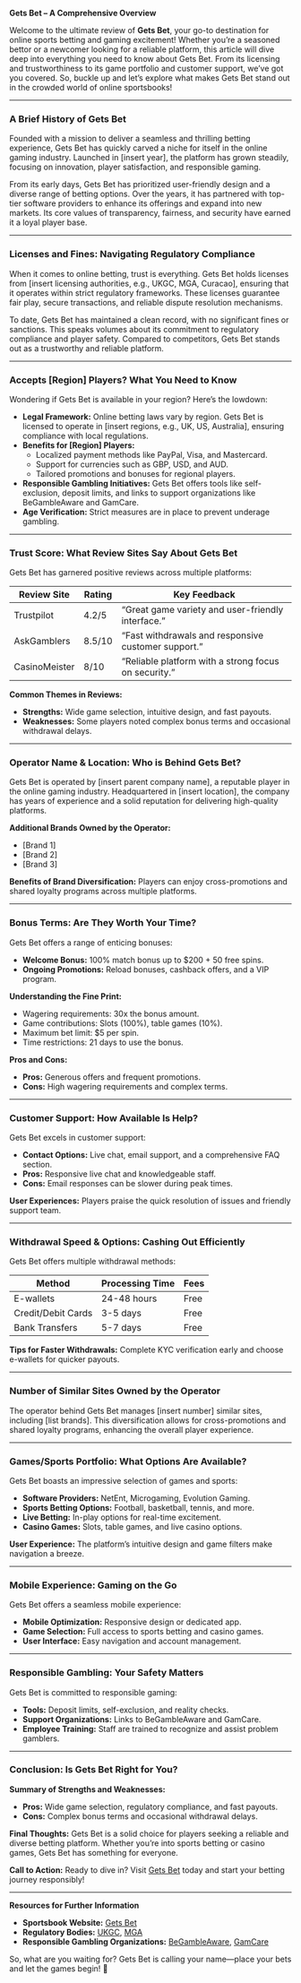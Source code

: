**Gets Bet – A Comprehensive Overview**  

Welcome to the ultimate review of **Gets Bet**, your go-to destination for online sports betting and gaming excitement! Whether you’re a seasoned bettor or a newcomer looking for a reliable platform, this article will dive deep into everything you need to know about Gets Bet. From its licensing and trustworthiness to its game portfolio and customer support, we’ve got you covered. So, buckle up and let’s explore what makes Gets Bet stand out in the crowded world of online sportsbooks!  

---

### **A Brief History of Gets Bet**  
Founded with a mission to deliver a seamless and thrilling betting experience, Gets Bet has quickly carved a niche for itself in the online gaming industry. Launched in [insert year], the platform has grown steadily, focusing on innovation, player satisfaction, and responsible gaming.  

From its early days, Gets Bet has prioritized user-friendly design and a diverse range of betting options. Over the years, it has partnered with top-tier software providers to enhance its offerings and expand into new markets. Its core values of transparency, fairness, and security have earned it a loyal player base.  

---

### **Licenses and Fines: Navigating Regulatory Compliance**  
When it comes to online betting, trust is everything. Gets Bet holds licenses from [insert licensing authorities, e.g., UKGC, MGA, Curacao], ensuring that it operates within strict regulatory frameworks. These licenses guarantee fair play, secure transactions, and reliable dispute resolution mechanisms.  

To date, Gets Bet has maintained a clean record, with no significant fines or sanctions. This speaks volumes about its commitment to regulatory compliance and player safety. Compared to competitors, Gets Bet stands out as a trustworthy and reliable platform.  

---

### **Accepts [Region] Players? What You Need to Know**  
Wondering if Gets Bet is available in your region? Here’s the lowdown:  

- **Legal Framework:** Online betting laws vary by region. Gets Bet is licensed to operate in [insert regions, e.g., UK, US, Australia], ensuring compliance with local regulations.  
- **Benefits for [Region] Players:**  
  - Localized payment methods like PayPal, Visa, and Mastercard.  
  - Support for currencies such as GBP, USD, and AUD.  
  - Tailored promotions and bonuses for regional players.  
- **Responsible Gambling Initiatives:** Gets Bet offers tools like self-exclusion, deposit limits, and links to support organizations like BeGambleAware and GamCare.  
- **Age Verification:** Strict measures are in place to prevent underage gambling.  

---

### **Trust Score: What Review Sites Say About Gets Bet**  
Gets Bet has garnered positive reviews across multiple platforms:  

| **Review Site** | **Rating** | **Key Feedback** |  
|------------------|------------|------------------|  
| Trustpilot       | 4.2/5      | “Great game variety and user-friendly interface.” |  
| AskGamblers      | 8.5/10     | “Fast withdrawals and responsive customer support.” |  
| CasinoMeister    | 8/10       | “Reliable platform with a strong focus on security.” |  

**Common Themes in Reviews:**  
- **Strengths:** Wide game selection, intuitive design, and fast payouts.  
- **Weaknesses:** Some players noted complex bonus terms and occasional withdrawal delays.  

---

### **Operator Name & Location: Who is Behind Gets Bet?**  
Gets Bet is operated by [insert parent company name], a reputable player in the online gaming industry. Headquartered in [insert location], the company has years of experience and a solid reputation for delivering high-quality platforms.  

**Additional Brands Owned by the Operator:**  
- [Brand 1]  
- [Brand 2]  
- [Brand 3]  

**Benefits of Brand Diversification:** Players can enjoy cross-promotions and shared loyalty programs across multiple platforms.  

---

### **Bonus Terms: Are They Worth Your Time?**  
Gets Bet offers a range of enticing bonuses:  

- **Welcome Bonus:** 100% match bonus up to $200 + 50 free spins.  
- **Ongoing Promotions:** Reload bonuses, cashback offers, and a VIP program.  

**Understanding the Fine Print:**  
- Wagering requirements: 30x the bonus amount.  
- Game contributions: Slots (100%), table games (10%).  
- Maximum bet limit: $5 per spin.  
- Time restrictions: 21 days to use the bonus.  

**Pros and Cons:**  
- **Pros:** Generous offers and frequent promotions.  
- **Cons:** High wagering requirements and complex terms.  

---

### **Customer Support: How Available Is Help?**  
Gets Bet excels in customer support:  

- **Contact Options:** Live chat, email support, and a comprehensive FAQ section.  
- **Pros:** Responsive live chat and knowledgeable staff.  
- **Cons:** Email responses can be slower during peak times.  

**User Experiences:** Players praise the quick resolution of issues and friendly support team.  

---

### **Withdrawal Speed & Options: Cashing Out Efficiently**  
Gets Bet offers multiple withdrawal methods:  

| **Method**       | **Processing Time** | **Fees** |  
|-------------------|---------------------|----------|  
| E-wallets         | 24-48 hours         | Free     |  
| Credit/Debit Cards| 3-5 days            | Free     |  
| Bank Transfers    | 5-7 days            | Free     |  

**Tips for Faster Withdrawals:** Complete KYC verification early and choose e-wallets for quicker payouts.  

---

### **Number of Similar Sites Owned by the Operator**  
The operator behind Gets Bet manages [insert number] similar sites, including [list brands]. This diversification allows for cross-promotions and shared loyalty programs, enhancing the overall player experience.  

---

### **Games/Sports Portfolio: What Options Are Available?**  
Gets Bet boasts an impressive selection of games and sports:  

- **Software Providers:** NetEnt, Microgaming, Evolution Gaming.  
- **Sports Betting Options:** Football, basketball, tennis, and more.  
- **Live Betting:** In-play options for real-time excitement.  
- **Casino Games:** Slots, table games, and live casino options.  

**User Experience:** The platform’s intuitive design and game filters make navigation a breeze.  

---

### **Mobile Experience: Gaming on the Go**  
Gets Bet offers a seamless mobile experience:  

- **Mobile Optimization:** Responsive design or dedicated app.  
- **Game Selection:** Full access to sports betting and casino games.  
- **User Interface:** Easy navigation and account management.  

---

### **Responsible Gambling: Your Safety Matters**  
Gets Bet is committed to responsible gaming:  

- **Tools:** Deposit limits, self-exclusion, and reality checks.  
- **Support Organizations:** Links to BeGambleAware and GamCare.  
- **Employee Training:** Staff are trained to recognize and assist problem gamblers.  

---

### **Conclusion: Is Gets Bet Right for You?**  
**Summary of Strengths and Weaknesses:**  
- **Pros:** Wide game selection, regulatory compliance, and fast payouts.  
- **Cons:** Complex bonus terms and occasional withdrawal delays.  

**Final Thoughts:** Gets Bet is a solid choice for players seeking a reliable and diverse betting platform. Whether you’re into sports betting or casino games, Gets Bet has something for everyone.  

**Call to Action:** Ready to dive in? Visit [Gets Bet](https://m.getsbet.ro) today and start your betting journey responsibly!  

---

**Resources for Further Information**  
- **Sportsbook Website:** [Gets Bet](https://m.getsbet.ro)  
- **Regulatory Bodies:** [UKGC](https://www.gamblingcommission.gov.uk), [MGA](https://www.mga.org.mt)  
- **Responsible Gambling Organizations:** [BeGambleAware](https://www.begambleaware.org), [GamCare](https://www.gamcare.org.uk)  

So, what are you waiting for? Gets Bet is calling your name—place your bets and let the games begin! 🎉